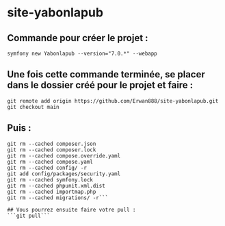 # site-yabonlapub

## Commande pour créer le projet :
```symfony new Yabonlapub --version="7.0.*" --webapp```

## Une fois cette commande terminée, se placer dans le dossier créé pour le projet et faire :
`git remote add origin https://github.com/Erwan888/site-yabonlapub.git
git checkout main`

## Puis :
```git rm --cached bin -r
git rm --cached composer.json
git rm --cached composer.lock
git rm --cached compose.override.yaml
git rm --cached compose.yaml
git rm --cached config/ -r
git add config/packages/security.yaml
git rm --cached symfony.lock
git rm --cached phpunit.xml.dist
git rm --cached importmap.php
git rm --cached migrations/ -r```

## Vous pourrez ensuite faire votre pull :
```git pull```

